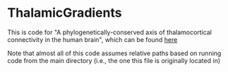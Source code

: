 # ThalamicGradients

This is code for "A phylogenetically-conserved axis of thalamocortical connectivity in the human brain", which can be found [here](https://www.biorxiv.org/content/10.1101/2022.11.15.516574v1)




Note that almost all of this code assumes relative paths based on running code from the main directory (i.e., the one this file is originally located in)